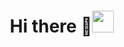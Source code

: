 <h1 align="center"><b>Hi there 👋</b><img src="[https://media.giphy.com/media/hvRJCLFzcasrR4ia7z/giphy.gif](https://giphy.com/embed/RIOIod8WeIj9rMhufv)" width="35"></h1>


<!--
**KareninaHx/KareninaHx** is a ✨ _special_ ✨ repository because its `README.md` (this file) appears on your GitHub profile.

Here are some ideas to get you started:

- 🔭 I’m currently working on ...
- 🌱 I’m currently learning ...
- 👯 I’m looking to collaborate on ...
- 🤔 I’m looking for help with ...
- 💬 Ask me about ...
- 📫 How to reach me: ...
- 😄 Pronouns: ...
- ⚡ Fun fact: ...
-->
